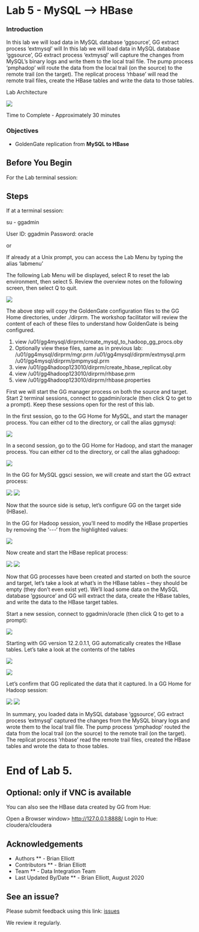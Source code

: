 # Lab 5 -   MySQL --> HBase

### Introduction
In this lab we will load data in MySQL database ‘ggsource’, GG extract process ‘extmysql’ will In this lab we will load data in MySQL database ‘ggsource’, GG extract process ‘extmysql’ will capture the changes from MySQL’s binary logs and write them to the local trail file. The pump process ‘pmphadop’ will route the data from the local trail (on the source) to the remote trail (on the target). The replicat
process ‘rhbase’ will read the remote trail files, create the HBase tables and write the data to those tables.

Lab Architecture

![](./images/image501_1.png)

Time to Complete -
Approximately 30 minutes

### Objectives
- GoldenGate replication from **MySQL to HBase**

## Before You Begin
For the Lab terminal session:

## Steps

If at a terminal session:

su - ggadmin

User ID: ggadmin
Password:  oracle

or
    
If already at a Unix prompt, you can access the Lab Menu by typing the alias ‘labmenu’

The following Lab Menu will be displayed, 
select R to reset the lab environment, then select 5.
Review the overview notes on the following screen, then select Q to quit. 

![](./images/d_labmenu5.png)

The above step will copy the GoldenGate configuration files to the GG Home directories, under ./dirprm. The workshop facilitator will review the content of each of these files to understand how GoldenGate is being configured.

1)	view /u01/gg4mysql/dirprm/create_mysql_to_hadoop_gg_procs.oby
2)	Optionally view these files, same as in previous lab:
/u01/gg4mysql/dirprm/mgr.prm
/u01/gg4mysql/dirprm/extmysql.prm
/u01/gg4mysql/dirprm/pmpmysql.prm
3)	view /u01/gg4hadoop123010/dirprm/create_hbase_replicat.oby
4)	view /u01/gg4hadoop123010/dirprm/rhbase.prm
5)	view /u01/gg4hadoop123010/dirprm/rhbase.properties

First we will start the GG manager process on both the source and target. Start 2 terminal sessions, connect to ggadmin/oracle (then click Q to get to a prompt). Keep these sessions open for the rest of this lab.


In the first session, go to the GG Home for MySQL, and start the manager process. You can either cd to the directory, or call the alias ggmysql:

![](./images/d2.png)

In a second session, go to the GG Home for Hadoop, and start the manager process. You can either cd to the directory, or call the alias gghadoop:

![](./images/d3.png)

In the GG for MySQL ggsci session, we will create and start the GG extract process:

![](./images/d4.png)
![](./images/d5.png)


Now that the source side is setup, let’s configure GG on the target side (HBase).

In the GG for Hadoop session, you’ll need to modify the HBase properties by removing the ‘---‘ from the highlighted values:

![](./images/d6.png)

Now create and start the HBase replicat process:

![](./images/d7.png)
![](./images/d8.png)

Now that GG processes have been created and started on both the source and target, let’s take a look at what’s in the HBase tables – they should be empty (they don’t even exist yet). We’ll load some data on the MySQL database ‘ggsource’ and GG will extract the data, create the HBase tables, and write the data to the HBase target tables.

Start a new session, connect to ggadmin/oracle (then click Q to get to a prompt):

![](./images/d9.png)

Starting with GG version 12.2.0.1.1, GG automatically creates the HBase tables. Let’s take a look at the contents of the tables

![](./images/d10.png)

![](./images/d11.png)


Let’s confirm that GG replicated the data that it captured. In a GG Home for Hadoop session:

![](./images/d12.png)
![](./images/d13.png)


In summary, you loaded data in MySQL database ‘ggsource’, GG extract process ‘extmysql’ captured the changes from the MySQL binary logs and wrote them to the local trail file. The pump process
‘pmphadop’ routed the data from the local trail (on the source) to the remote trail (on the target). The replicat process ‘rhbase’ read the remote trail files, created the HBase tables and wrote the data to those tables.

# End of Lab 5.
## Optional: only if VNC is available

You can also see the HBase data created by GG from Hue:

Open a Browser window> http://127.0.0.1:8888/ Login to Hue: cloudera/cloudera



## Acknowledgements

  * Authors ** - Brian Elliott
  * Contributors ** - Brian Elliott
  * Team ** - Data Integration Team
  * Last Updated By/Date ** - Brian Elliott, August 2020
 
 ## See an issue?

Please submit feedback using this link: [issues](https://github.com/oracle/learning-library/issues) 
  
  We review it regularly.